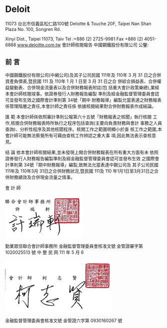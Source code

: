 # Deloit

11073 台北市信義區松仁路100號 Deloitte & Touche 20F, Taipei Nan Shan Plaza No. 100, Songren Rd.

Xinyi Dist., Taipei 11073, Taiv Tel :+886 (2) 2725-9981 Fax +886 (2) 4051-6888 www.deloitte.com.tw 會計師核閱報告 中國鋼鐵股份有限公司 公鑒:

## 前 言

中國鋼鐵股份有限公司(中網公司)及其子公司民國 111年及 110年 3 月 31 日之合併資產負債表,暨民國 111 及 110年 1 月 1 日至 3 月 31 日之合 併綜合損益表、合併權益變動表、合併現金流量表以及合併財務報表附註(包 括重大會計政策樂總),業經本會計師核閱竣事。依證券發行人財務報告編製 準則及經金融監督管理委員會認可並發布生效之國際會計準則第 34號「期中 財務報導」編製允當表達之財務報表係管理階層之責任,本會計師之責任係 依據核閱結果對合併財務報表作成結論。

匯 範 本會計師係依照審計準則公報第六十五號「財務報表之核聞」執行核閱 工作,核閱合併財務報表時所執行之程序包括查詢(主要向負責財務與會計 事務之人員查詢)、分析性程序及其他核聞程序。核閲工作之範圍明顯小於查 核工作之範圍,本會計師可能無法察覺所有可藉由查核工作辨認之重大事 項,因此無法表示查核意見。

结 論 依本會計師核閱結果,並未發現上開合併財務報表在所有重大方面有未 依照證券發行人財務報告編製準則及經金融監督管理委員會認可並發布生效 之國際會計準則第 34號「期中財務報導」編製,致無法允當表達中鋼公司及 其子公司民國 111年及 110年3月 31日之合併財務狀況,暨民國 111及 110 年1月1日至3月31日之合併財務績效及合併現金流量之情事。

會 計 師

![0_image_1.png](0_image_1.png)

勤業眾信聯合會計師事務所
金融監督管理委員會核准文號 金管證審字第 1020025513 號 中 整 民 网 111 年 5 月 6

![0_image_0.png](0_image_0.png)

金融監督管理委員會核准文號 金管證六字第 0930160267 號